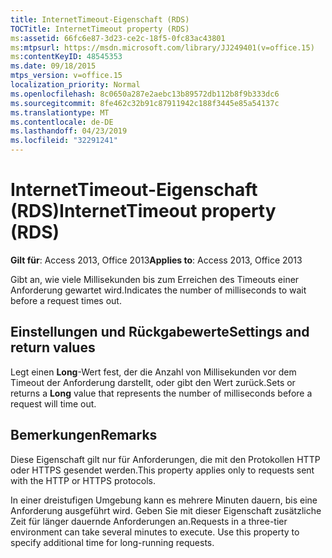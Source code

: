 ```yaml
---
title: InternetTimeout-Eigenschaft (RDS)
TOCTitle: InternetTimeout property (RDS)
ms:assetid: 66fc6e87-3d23-ce2c-18f5-0fc83ac43801
ms:mtpsurl: https://msdn.microsoft.com/library/JJ249401(v=office.15)
ms:contentKeyID: 48545353
ms.date: 09/18/2015
mtps_version: v=office.15
localization_priority: Normal
ms.openlocfilehash: 8c0650a287e2aebc13b89572db112b8f9b333dc6
ms.sourcegitcommit: 8fe462c32b91c87911942c188f3445e85a54137c
ms.translationtype: MT
ms.contentlocale: de-DE
ms.lasthandoff: 04/23/2019
ms.locfileid: "32291241"
---
```

# <a name="internettimeout-property-rds"></a><span data-ttu-id="db7cf-102">InternetTimeout-Eigenschaft (RDS)</span><span class="sxs-lookup"><span data-stu-id="db7cf-102">InternetTimeout property (RDS)</span></span>


<span data-ttu-id="db7cf-103">**Gilt für**: Access 2013, Office 2013</span><span class="sxs-lookup"><span data-stu-id="db7cf-103">**Applies to**: Access 2013, Office 2013</span></span>

<span data-ttu-id="db7cf-104">Gibt an, wie viele Millisekunden bis zum Erreichen des Timeouts einer Anforderung gewartet wird.</span><span class="sxs-lookup"><span data-stu-id="db7cf-104">Indicates the number of milliseconds to wait before a request times out.</span></span>

## <a name="settings-and-return-values"></a><span data-ttu-id="db7cf-105">Einstellungen und Rückgabewerte</span><span class="sxs-lookup"><span data-stu-id="db7cf-105">Settings and return values</span></span>

<span data-ttu-id="db7cf-106">Legt einen **Long**-Wert fest, der die Anzahl von Millisekunden vor dem Timeout der Anforderung darstellt, oder gibt den Wert zurück.</span><span class="sxs-lookup"><span data-stu-id="db7cf-106">Sets or returns a **Long** value that represents the number of milliseconds before a request will time out.</span></span>

## <a name="remarks"></a><span data-ttu-id="db7cf-107">Bemerkungen</span><span class="sxs-lookup"><span data-stu-id="db7cf-107">Remarks</span></span>

<span data-ttu-id="db7cf-108">Diese Eigenschaft gilt nur für Anforderungen, die mit den Protokollen HTTP oder HTTPS gesendet werden.</span><span class="sxs-lookup"><span data-stu-id="db7cf-108">This property applies only to requests sent with the HTTP or HTTPS protocols.</span></span>

<span data-ttu-id="db7cf-p101">In einer dreistufigen Umgebung kann es mehrere Minuten dauern, bis eine Anforderung ausgeführt wird. Geben Sie mit dieser Eigenschaft zusätzliche Zeit für länger dauernde Anforderungen an.</span><span class="sxs-lookup"><span data-stu-id="db7cf-p101">Requests in a three-tier environment can take several minutes to execute. Use this property to specify additional time for long-running requests.</span></span>

